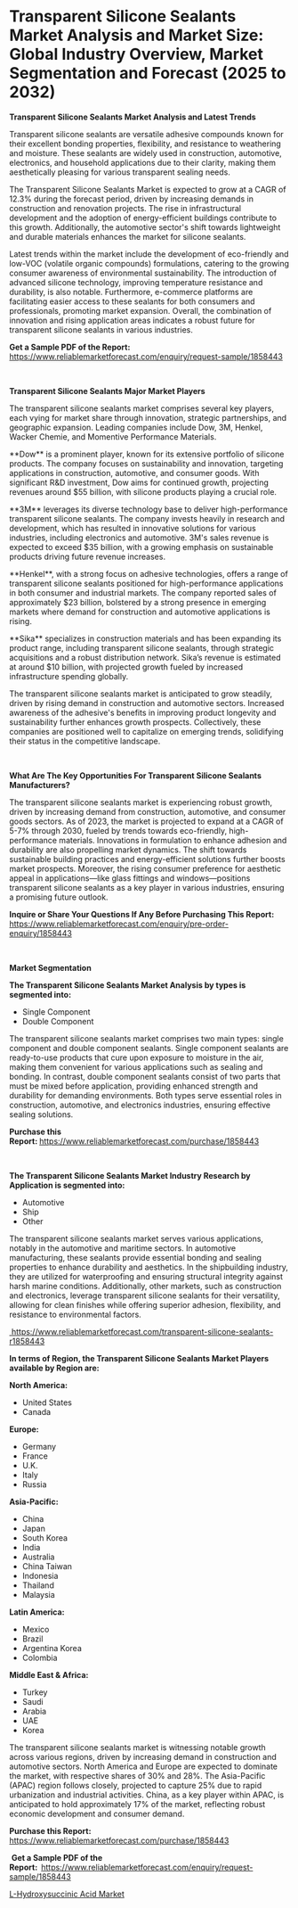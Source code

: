 <p><h1>Transparent Silicone Sealants Market Analysis and Market Size: Global Industry Overview, Market Segmentation and Forecast (2025 to 2032)</h1></p><p><strong>Transparent Silicone Sealants Market Analysis and Latest Trends</strong></p>
<p><p>Transparent silicone sealants are versatile adhesive compounds known for their excellent bonding properties, flexibility, and resistance to weathering and moisture. These sealants are widely used in construction, automotive, electronics, and household applications due to their clarity, making them aesthetically pleasing for various transparent sealing needs.</p><p>The Transparent Silicone Sealants Market is expected to grow at a CAGR of 12.3% during the forecast period, driven by increasing demands in construction and renovation projects. The rise in infrastructural development and the adoption of energy-efficient buildings contribute to this growth. Additionally, the automotive sector's shift towards lightweight and durable materials enhances the market for silicone sealants.</p><p>Latest trends within the market include the development of eco-friendly and low-VOC (volatile organic compounds) formulations, catering to the growing consumer awareness of environmental sustainability. The introduction of advanced silicone technology, improving temperature resistance and durability, is also notable. Furthermore, e-commerce platforms are facilitating easier access to these sealants for both consumers and professionals, promoting market expansion. Overall, the combination of innovation and rising application areas indicates a robust future for transparent silicone sealants in various industries.</p></p>
<p><strong>Get a Sample PDF of the Report:&nbsp;</strong> <a href="https://www.reliablemarketforecast.com/enquiry/request-sample/1858443?utm_campaign=3049&utm_medium=2&utm_source=Github&utm_content=ia&utm_term=03042025&utm_id=transparent-silicone-sealants">https://www.reliablemarketforecast.com/enquiry/request-sample/1858443</a></p>
<p>&nbsp;</p>
<p><strong>Transparent Silicone Sealants Major Market Players</strong></p>
<p><p>The transparent silicone sealants market comprises several key players, each vying for market share through innovation, strategic partnerships, and geographic expansion. Leading companies include Dow, 3M, Henkel, Wacker Chemie, and Momentive Performance Materials.</p><p>**Dow** is a prominent player, known for its extensive portfolio of silicone products. The company focuses on sustainability and innovation, targeting applications in construction, automotive, and consumer goods. With significant R&D investment, Dow aims for continued growth, projecting revenues around $55 billion, with silicone products playing a crucial role.</p><p>**3M** leverages its diverse technology base to deliver high-performance transparent silicone sealants. The company invests heavily in research and development, which has resulted in innovative solutions for various industries, including electronics and automotive. 3M's sales revenue is expected to exceed $35 billion, with a growing emphasis on sustainable products driving future revenue increases.</p><p>**Henkel**, with a strong focus on adhesive technologies, offers a range of transparent silicone sealants positioned for high-performance applications in both consumer and industrial markets. The company reported sales of approximately $23 billion, bolstered by a strong presence in emerging markets where demand for construction and automotive applications is rising.</p><p>**Sika** specializes in construction materials and has been expanding its product range, including transparent silicone sealants, through strategic acquisitions and a robust distribution network. Sika’s revenue is estimated at around $10 billion, with projected growth fueled by increased infrastructure spending globally.</p><p>The transparent silicone sealants market is anticipated to grow steadily, driven by rising demand in construction and automotive sectors. Increased awareness of the adhesive's benefits in improving product longevity and sustainability further enhances growth prospects. Collectively, these companies are positioned well to capitalize on emerging trends, solidifying their status in the competitive landscape.</p></p>
<p>&nbsp;</p>
<p><strong>What Are The Key Opportunities For Transparent Silicone Sealants Manufacturers?</strong></p>
<p><p>The transparent silicone sealants market is experiencing robust growth, driven by increasing demand from construction, automotive, and consumer goods sectors. As of 2023, the market is projected to expand at a CAGR of 5-7% through 2030, fueled by trends towards eco-friendly, high-performance materials. Innovations in formulation to enhance adhesion and durability are also propelling market dynamics. The shift towards sustainable building practices and energy-efficient solutions further boosts market prospects. Moreover, the rising consumer preference for aesthetic appeal in applications—like glass fittings and windows—positions transparent silicone sealants as a key player in various industries, ensuring a promising future outlook.</p></p>
<p><strong>Inquire or Share Your Questions If Any Before Purchasing This Report:</strong> <a href="https://www.reliablemarketforecast.com/enquiry/pre-order-enquiry/1858443?utm_campaign=3049&utm_medium=2&utm_source=Github&utm_content=ia&utm_term=03042025&utm_id=transparent-silicone-sealants">https://www.reliablemarketforecast.com/enquiry/pre-order-enquiry/1858443</a></p>
<p>&nbsp;</p>
<p><strong>Market Segmentation</strong></p>
<p><strong>The Transparent Silicone Sealants Market Analysis by types is segmented into:</strong></p>
<p><ul><li>Single Component</li><li>Double Component</li></ul></p>
<p><p>The transparent silicone sealants market comprises two main types: single component and double component sealants. Single component sealants are ready-to-use products that cure upon exposure to moisture in the air, making them convenient for various applications such as sealing and bonding. In contrast, double component sealants consist of two parts that must be mixed before application, providing enhanced strength and durability for demanding environments. Both types serve essential roles in construction, automotive, and electronics industries, ensuring effective sealing solutions.</p></p>
<p><strong>Purchase this Report:&nbsp;</strong><a href="https://www.reliablemarketforecast.com/purchase/1858443?utm_campaign=3049&utm_medium=2&utm_source=Github&utm_content=ia&utm_term=03042025&utm_id=transparent-silicone-sealants">https://www.reliablemarketforecast.com/purchase/1858443</a></p>
<p>&nbsp;</p>
<p><strong>The Transparent Silicone Sealants Market Industry Research by Application is segmented into:</strong></p>
<p><ul><li>Automotive</li><li>Ship</li><li>Other</li></ul></p>
<p><p>The transparent silicone sealants market serves various applications, notably in the automotive and maritime sectors. In automotive manufacturing, these sealants provide essential bonding and sealing properties to enhance durability and aesthetics. In the shipbuilding industry, they are utilized for waterproofing and ensuring structural integrity against harsh marine conditions. Additionally, other markets, such as construction and electronics, leverage transparent silicone sealants for their versatility, allowing for clean finishes while offering superior adhesion, flexibility, and resistance to environmental factors.</p></p>
<p><a href="https://www.reliablemarketforecast.com/transparent-silicone-sealants-r1858443?utm_campaign=3049&utm_medium=2&utm_source=Github&utm_content=ia&utm_term=03042025&utm_id=transparent-silicone-sealants">&nbsp;https://www.reliablemarketforecast.com/transparent-silicone-sealants-r1858443</a></p>
<p><strong>In terms of Region, the Transparent Silicone Sealants Market Players available by Region are:</strong></p>
<p>
    <p> <strong> North America: </strong>
        <ul>
            <li>United States</li>
            <li>Canada</li>
        </ul>
        </p> 
    <p> <strong> Europe: </strong>
        <ul>
            <li>Germany</li>
            <li>France</li>
            <li>U.K.</li>
            <li>Italy</li>
            <li>Russia</li>
        </ul>
        </p> 
    <p> <strong> Asia-Pacific: </strong>
        <ul>
            <li>China</li>
            <li>Japan</li>
            <li>South Korea</li>
            <li>India</li>
            <li>Australia</li>
            <li>China Taiwan</li>
            <li>Indonesia</li>
            <li>Thailand</li>
            <li>Malaysia</li>
        </ul>
        </p> 
    <p> <strong> Latin America: </strong>
        <ul>
            <li>Mexico</li>
            <li>Brazil</li>
            <li>Argentina Korea</li>
            <li>Colombia</li>
        </ul>
        </p> 
    <p> <strong> Middle East & Africa: </strong>
        <ul>
            <li>Turkey</li>
            <li>Saudi</li>
            <li>Arabia</li>
            <li>UAE</li>
            <li>Korea</li>
        </ul>
    </p>
    </p>
<p><p>The transparent silicone sealants market is witnessing notable growth across various regions, driven by increasing demand in construction and automotive sectors. North America and Europe are expected to dominate the market, with respective shares of 30% and 28%. The Asia-Pacific (APAC) region follows closely, projected to capture 25% due to rapid urbanization and industrial activities. China, as a key player within APAC, is anticipated to hold approximately 17% of the market, reflecting robust economic development and consumer demand.</p></p>
<p><strong>Purchase this Report: </strong><a href="https://www.reliablemarketforecast.com/purchase/1858443?utm_campaign=3049&utm_medium=2&utm_source=Github&utm_content=ia&utm_term=03042025&utm_id=transparent-silicone-sealants">https://www.reliablemarketforecast.com/purchase/1858443</a></p>
<p>&nbsp;<strong>Get a Sample PDF of the Report:&nbsp;&nbsp;</strong><a href="https://www.reliablemarketforecast.com/enquiry/request-sample/1858443?utm_campaign=3049&utm_medium=2&utm_source=Github&utm_content=ia&utm_term=03042025&utm_id=transparent-silicone-sealants">https://www.reliablemarketforecast.com/enquiry/request-sample/1858443</a></p>
<p><strong></strong></p>
<p><p><a href="https://github.com/popupioo/Market-Research-Report-List-1/blob/main/l-hydroxysuccinic-acid-market.md?utm_campaign=3049&utm_medium=2&utm_source=Github&utm_content=ia&utm_term=03042025&utm_id=transparent-silicone-sealants">L-Hydroxysuccinic Acid Market</a></p></p>